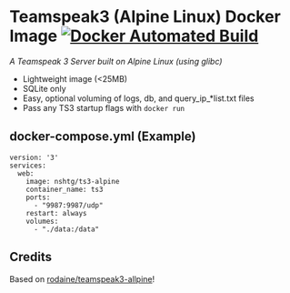 # Teamspeak3 (Alpine Linux) Docker Image [![Docker Automated Build](https://img.shields.io/docker/automated/nshtg/ts3-alpine.svg)](https://hub.docker.com/r/rodaine/teamspeak3-alpine/)

_A Teamspeak 3 Server built on Alpine Linux (using glibc)_

* Lightweight image (<25MB)
* SQLite only
* Easy, optional voluming of logs, db, and query_ip_*list.txt files
* Pass any TS3 startup flags with `docker run`

## docker-compose.yml (Example)
```
version: '3'
services:
  web:
    image: nshtg/ts3-alpine
    container_name: ts3
    ports:
      - "9987:9987/udp"
    restart: always
    volumes:
      - "./data:/data"
```


## Credits
Based on [rodaine/teamspeak3-allpine](https://github.com/rodaine/teamspeak3-alpine)!
